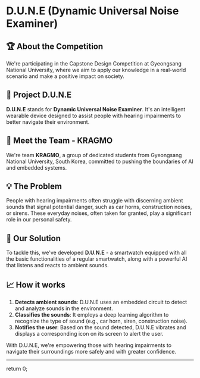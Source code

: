 # D.U.N.E (Dynamic Universal Noise Examiner)

<!-- <div align="center">
    <img src="your_logo_link_here" alt="logo" width="200"/>
    <h3>Empowering the hearing impaired with the power of AI</h3>
</div> -->

## 🏆 About the Competition

We're participating in the Capstone Design Competition at Gyeongsang National University, where we aim to apply our knowledge in a real-world scenario and make a positive impact on society.

## 🚀 Project D.U.N.E

**D.U.N.E** stands for **Dynamic Universal Noise Examiner**. It's an intelligent wearable device designed to assist people with hearing impairments to better navigate their environment.

<!-- ![Product](your_product_image_link_here) -->

## 👥 Meet the Team - KRAGMO

We're team **KRAGMO**, a group of dedicated students from Gyeongsang National University, South Korea, committed to pushing the boundaries of AI and embedded systems.

<!-- ![Team](your_team_image_link_here) -->

## 💡 The Problem

People with hearing impairments often struggle with discerning ambient sounds that signal potential danger, such as car horns, construction noises, or sirens. These everyday noises, often taken for granted, play a significant role in our personal safety.

## 🎯 Our Solution

To tackle this, we've developed **D.U.N.E** - a smartwatch equipped with all the basic functionalities of a regular smartwatch, along with a powerful AI that listens and reacts to ambient sounds.

## 📈 How it works

1. **Detects ambient sounds**: D.U.N.E uses an embedded circuit to detect and analyze sounds in the environment.
2. **Classifies the sounds**: It employs a deep learning algorithm to recognize the type of sound (e.g., car horn, siren, construction noise).
3. **Notifies the user**: Based on the sound detected, D.U.N.E vibrates and displays a corresponding icon on its screen to alert the user.

With D.U.N.E, we're empowering those with hearing impairments to navigate their surroundings more safely and with greater confidence.

---

return 0;
